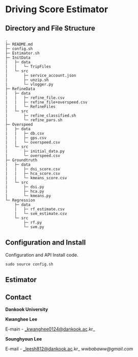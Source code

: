 # Driving Score Estimator

## Directory and File Structure

```
.
├─ README.md
├─ config.sh
├─ Estimator.sh
├─ InitData
|   ├─ data
|   |   └─ TripFiles
|   └─ src
|       ├─ service_account.json
|       ├─ unzip.sh
|       └─ vlogger.py
├─ RefineData
|   ├─ data
|   |   ├─ refine_file.csv
|   |   ├─ refine_file+overspeed.csv
|   |   └─ RefineFiles
|   └─ src
|       ├─ refine_classified.sh
|       └─ refine_pars.sh
├─ Overspeed
|   ├─ data
|   |   ├─ db.csv
|   |   ├─ gps.csv
|   |   └─ overspeed.csv
|   └─ src
|       ├─ initial_data.py
|       └─ overspeed.csv
├─ Groundtruth
|   ├─ data
|   |   ├─ dsi_score.csv
|   |   ├─ hca_score.csv
|   |   └─ kmeans_score.csv
|   └─ src
|       ├─ dsi.py
|       ├─ hca.py
|       └─ kmeans.py
└─ Regression
    ├─ data
    |   ├─ rf_estimate.csv
    |   └─ svm_estimate.csv
    └─ src
		├─ rf.py
        └─ svm.py

```

## Configuration and Install

Configuration and API Install code.

    sudo source config.sh


## Estimator


## Contact
**Dankook University**

**Kwanghee Lee**

E-main - _kwanghee0124@dankook.ac.kr_

**Sounghyoun Lee**

E-mail - _leesh812@dankook.ac.kr_ _wwbabaww@gmail.com_

